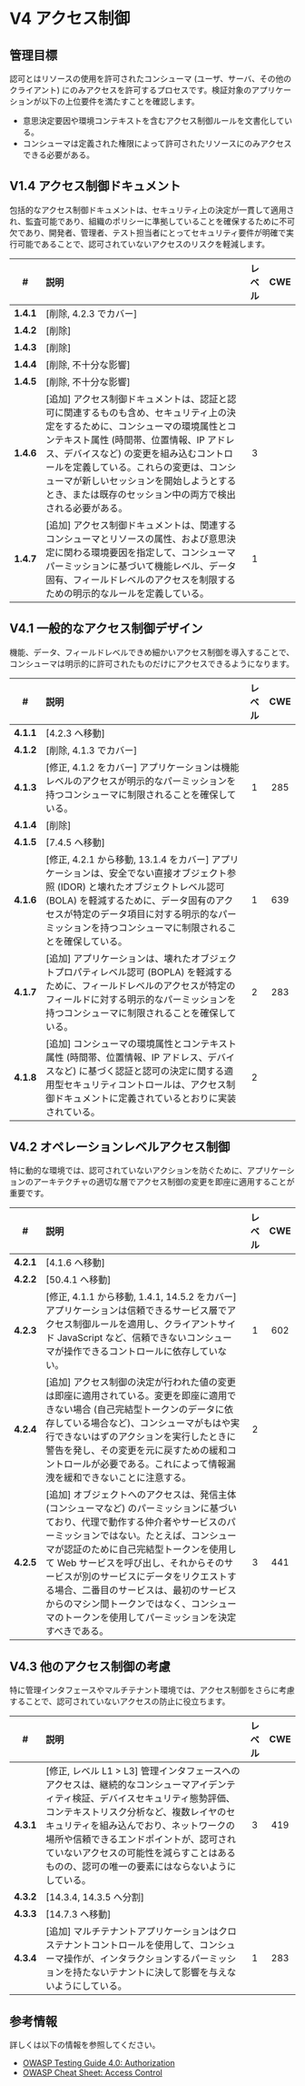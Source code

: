 # V4 アクセス制御

## 管理目標

認可とはリソースの使用を許可されたコンシューマ (ユーザ、サーバ、その他のクライアント) にのみアクセスを許可するプロセスです。検証対象のアプリケーションが以下の上位要件を満たすことを確認します。

* 意思決定要因や環境コンテキストを含むアクセス制御ルールを文書化している。
* コンシューマは定義された権限によって許可されたリソースにのみアクセスできる必要がある。

## V1.4 アクセス制御ドキュメント

包括的なアクセス制御ドキュメントは、セキュリティ上の決定が一貫して適用され、監査可能であり、組織のポリシーに準拠していることを確保するために不可欠であり、開発者、管理者、テスト担当者にとってセキュリティ要件が明確で実行可能であることで、認可されていないアクセスのリスクを軽減します。

| # | 説明 | レベル | CWE |
| :---: | :--- | :---: | :---: |
| **1.4.1** | [削除, 4.2.3 でカバー] | | |
| **1.4.2** | [削除] | | |
| **1.4.3** | [削除] | | |
| **1.4.4** | [削除, 不十分な影響] | | |
| **1.4.5** | [削除, 不十分な影響] | | |
| **1.4.6** | [追加] アクセス制御ドキュメントは、認証と認可に関連するものも含め、セキュリティ上の決定をするために、コンシューマの環境属性とコンテキスト属性 (時間帯、位置情報、IP アドレス、デバイスなど) の変更を組み込むコントロールを定義している。これらの変更は、コンシューマが新しいセッションを開始しようとするとき、または既存のセッション中の両方で検出される必要がある。 | 3 | |
| **1.4.7** | [追加] アクセス制御ドキュメントは、関連するコンシューマとリソースの属性、および意思決定に関わる環境要因を指定して、コンシューマパーミッションに基づいて機能レベル、データ固有、フィールドレベルのアクセスを制限するための明示的なルールを定義している。 | 1 | |

## V4.1 一般的なアクセス制御デザイン

機能、データ、フィールドレベルできめ細かいアクセス制御を導入することで、コンシューマは明示的に許可されたものだけにアクセスできるようになります。

| # | 説明 | レベル | CWE |
| :---: | :--- | :---: | :---: |
| **4.1.1** | [4.2.3 へ移動] | | |
| **4.1.2** | [削除, 4.1.3 でカバー] | | |
| **4.1.3** | [修正, 4.1.2 をカバー] アプリケーションは機能レベルのアクセスが明示的なパーミッションを持つコンシューマに制限されることを確保している。 | 1 | 285 |
| **4.1.4** | [削除] | | |
| **4.1.5** | [7.4.5 へ移動] | | |
| **4.1.6** | [修正, 4.2.1 から移動, 13.1.4 をカバー] アプリケーションは、安全でない直接オブジェクト参照 (IDOR) と壊れたオブジェクトレベル認可 (BOLA) を軽減するために、データ固有のアクセスが特定のデータ項目に対する明示的なパーミッションを持つコンシューマに制限されることを確保している。 | 1 | 639 |
| **4.1.7** | [追加] アプリケーションは、壊れたオブジェクトプロパティレベル認可 (BOPLA) を軽減するために、フィールドレベルのアクセスが特定のフィールドに対する明示的なパーミッションを持つコンシューマに制限されることを確保している。 | 2 | 283 |
| **4.1.8** | [追加] コンシューマの環境属性とコンテキスト属性 (時間帯、位置情報、IP アドレス、デバイスなど) に基づく認証と認可の決定に関する適用型セキュリティコントロールは、アクセス制御ドキュメントに定義されているとおりに実装されている。 | 2 | |

## V4.2 オペレーションレベルアクセス制御

特に動的な環境では、認可されていないアクションを防ぐために、アプリケーションのアーキテクチャの適切な層でアクセス制御の変更を即座に適用することが重要です。

| # | 説明 | レベル | CWE |
| :---: | :--- | :---: | :---: |
| **4.2.1** | [4.1.6 へ移動] | | |
| **4.2.2** | [50.4.1 へ移動] | | |
| **4.2.3** | [修正, 4.1.1 から移動, 1.4.1, 14.5.2 をカバー] アプリケーションは信頼できるサービス層でアクセス制御ルールを適用し、クライアントサイド JavaScript など、信頼できないコンシューマが操作できるコントロールに依存していない。 | 1 | 602 |
| **4.2.4** | [追加] アクセス制御の決定が行われた値の変更は即座に適用されている。変更を即座に適用できない場合 (自己完結型トークンのデータに依存している場合など)、コンシューマがもはや実行できないはずのアクションを実行したときに警告を発し、その変更を元に戻すための緩和コントロールが必要である。これによって情報漏洩を緩和できないことに注意する。 | 2 | |
| **4.2.5** | [追加] オブジェクトへのアクセスは、発信主体 (コンシューマなど) のパーミッションに基づいており、代理で動作する仲介者やサービスのパーミッションではない。たとえば、コンシューマが認証のために自己完結型トークンを使用して Web サービスを呼び出し、それからそのサービスが別のサービスにデータをリクエストする場合、二番目のサービスは、最初のサービスからのマシン間トークンではなく、コンシューマのトークンを使用してパーミッションを決定すべきである。 | 3 | 441 |

## V4.3 他のアクセス制御の考慮

特に管理インタフェースやマルチテナント環境では、アクセス制御をさらに考慮することで、認可されていないアクセスの防止に役立ちます。

| # | 説明 | レベル | CWE |
| :---: | :--- | :---: | :---: |
| **4.3.1** | [修正, レベル L1 > L3] 管理インタフェースへのアクセスは、継続的なコンシューマアイデンティティ検証、デバイスセキュリティ態勢評価、コンテキストリスク分析など、複数レイヤのセキュリティを組み込んでおり、ネットワークの場所や信頼できるエンドポイントが、認可されていないアクセスの可能性を減らすことはあるものの、認可の唯一の要素にはならないようにしている。 | 3 | 419 |
| **4.3.2** | [14.3.4, 14.3.5 へ分割] | | |
| **4.3.3** | [14.7.3 へ移動] | | |
| **4.3.4** | [追加] マルチテナントアプリケーションはクロステナントコントロールを使用して、コンシューマ操作が、インタラクションするパーミッションを持たないテナントに決して影響を与えないようにしている。 | 1 | 283 |

## 参考情報

詳しくは以下の情報を参照してください。

* [OWASP Testing Guide 4.0: Authorization](https://owasp.org/www-project-web-security-testing-guide/v41/4-Web_Application_Security_Testing/05-Authorization_Testing/README.html)
* [OWASP Cheat Sheet: Access Control](https://cheatsheetseries.owasp.org/cheatsheets/Access_Control_Cheat_Sheet.html)
